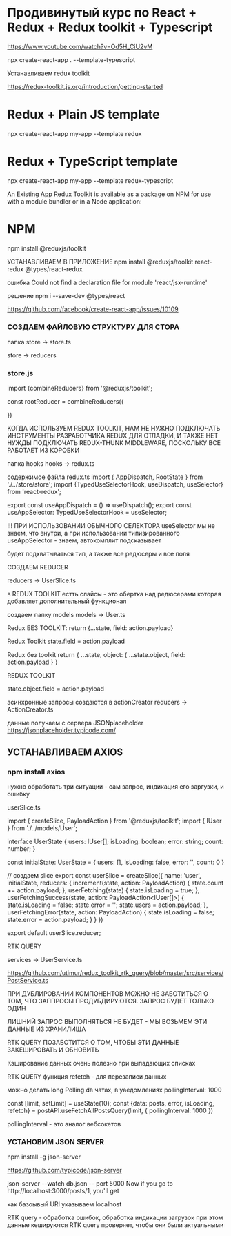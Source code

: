 # Продивинутый курс по React + Redux + Redux toolkit + Typescript 
https://www.youtube.com/watch?v=Od5H_CiU2vM 

npx create-react-app . --template-typescript 

Устанавливаем redux toolkit 

https://redux-toolkit.js.org/introduction/getting-started 

# Redux + Plain JS template
npx create-react-app my-app --template redux

# Redux + TypeScript template
npx create-react-app my-app --template redux-typescript 


An Existing App​
Redux Toolkit is available as a package on NPM for use with a module bundler or in a Node application:

# NPM
npm install @reduxjs/toolkit

УСТАНАВЛИВАЕМ В ПРИЛОЖЕНИЕ
npm install @reduxjs/toolkit react-redux @types/react-redux

ошибка 
Could not find a declaration file for module 'react/jsx-runtime' 
 

решение 
npm i --save-dev @types/react 

https://github.com/facebook/create-react-app/issues/10109 


### СОЗДАЕМ ФАЙЛОВУЮ СТРУКТУРУ ДЛЯ СТОРА 
папка store -> store.ts 

store -> reducers 


### store.js 
import {combineReducers} from '@reduxjs/toolkit';

const rootReducer = combineReducers({

})


КОГДА ИСПОЛЬЗУЕМ REDUX TOOLKIT, НАМ НЕ НУЖНО ПОДКЛЮЧАТЬ ИНСТРУМЕНТЫ РАЗРАБОТЧИКА REDUX ДЛЯ ОТЛАДКИ, И ТАКЖЕ НЕТ НУЖДЫ ПОДКЛЮЧАТЬ REDUX-THUNK MIDDLEWARE, ПОСКОЛЬКУ ВСЕ РАБОТАЕТ ИЗ КОРОБКИ 

папка hooks
hooks -> redux.ts 

содержимое файла redux.ts 
import { AppDispatch, RootState } from './../store/store';
import {TypedUseSelectorHook, useDispatch, useSelector} from 'react-redux';


export const useAppDispatch = () => useDispatch<AppDispatch>();
export const useAppSelector: TypedUseSelectorHook<RootState> = useSelector;



!!! ПРИ ИСПОЛЬЗОВАНИИ ОБЫЧНОГО СЕЛЕКТОРА useSelector мы не знаем, что внутри, а при использовании типизированного useAppSelector  - знаем, автокомплит подсказывает 

будет подхватываться тип, а также все редюсеры и все поля 


СОЗДАЕМ REDUCER 

reducers -> UserSlice.ts 


в REDUX TOOLKIT естть слайсы - это обертка над редюсерами которая добавляет дополнительный функционал 


создаем папку models 
models -> User.ts 


Redux БЕЗ TOOLKIT: 
return {...state, field: action.payload}

Redux Toolkit 
state.field = action.payload 

Redux без toolkit 
return {
...state,
object: {
...state.object,
field: action.payload 
 }
} 


REDUX TOOLKIT 

state.object.field = action.payload 


асинхронные запросы создаются в actionCreator
reducers -> ActionCreator.ts 

данные получаем с сервера JSONplaceholder 
https://jsonplaceholder.typicode.com/ 


## УСТАНАВЛИВАЕМ AXIOS 
### npm install axios 


нужно обработать три ситуации - сам запрос, индикация его заргузки, и ошибку 

userSlice.ts 

import { createSlice, PayloadAction } from '@reduxjs/toolkit';
import { IUser } from './../models/User';

interface UserState {
    users: IUser[];
    isLoading: boolean;
    error: string;
    count: number;
}


const initialState: UserState = {
    users: [],
    isLoading: false,
    error: '',
    count: 0
}


// создаем slice 
export const userSlice = createSlice({
    name: 'user',
    initialState,
    reducers: {
        increment(state, action: PayloadAction<number>) {
            state.count += action.payload;
        },
        userFetching(state) {
            state.isLoading = true;
        },
        userFetchingSuccess(state, action: PayloadAction<IUser[]>) {
            state.isLoading = false;
            state.error = '';
            state.users = action.payload;
        },
        userFetchingError(state, action: PayloadAction<string>) {
            state.isLoading = false; 
            state.error = action.payload;
        }
    }
})

export default userSlice.reducer;


RTK QUERY 

services -> UserService.ts 

https://github.com/utimur/redux_toolkit_rtk_query/blob/master/src/services/PostService.ts 



ПРИ ДУБЛИРОВАНИИ КОМПОНЕНТОВ МОЖНО НЕ ЗАБОТИТЬСЯ О ТОМ, ЧТО ЗАППРОСЫ ПРОДУБДИРУЮТСЯ. ЗАПРОС БУДЕТ ТОЛЬКО ОДИН 

ЛИШНИЙ ЗАПРОС ВЫПОЛНЯТЬСЯ НЕ БУДЕТ - МЫ ВОЗЬМЕМ ЭТИ ДАННЫЕ ИЗ ХРАНИЛИЩА 

RTK QUERY ПОЗАБОТИТСЯ О ТОМ, ЧТОБЫ ЭТИ ДАННЫЕ ЗАКЕШИРОВАТЬ И ОБНОВИТЬ 

Кэширование данных очень полезно при выпадающих списках 

RTK QUERY 
функция refetch - для перезаписи данных 

можно делать long Polling 
dв чатах, в уаедомлениях 
pollingInterval: 1000 

  const [limit, setLimit] = useState(10);
    const {data: posts, error, isLoading, refetch} = postAPI.useFetchAllPostsQuery(limit, {
        pollingInterval: 1000
    })


pollingInterval - это аналог вебсокетов 



### УСТАНОВИМ JSON SERVER 

npm install -g json-server 


https://github.com/typicode/json-server 


json-server --watch db.json -- port 5000
Now if you go to http://localhost:3000/posts/1, you'll get


как базоывый URl указываем localhost 


RTK query - обработка ошибок, обработка индикации загрузок 
при этом данные кешируются 
RTK query проверяет, чтобы они были актуальными 
